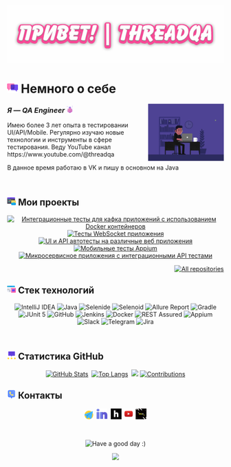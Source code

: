 <p align="center">
    <img title="Hi!" src="attachments/gif/header.gif">
</p>

# <img width="5%" title="About me" src="attachments/images/chat.png"> Немного о себе

<img align="right" width="35%" src="attachments/gif/animation.gif">

### _Я — QA Engineer_ <img width="3%" src="attachments/images/bug.png">

<p align="left">
Имею более 3 лет опыта в тестировании UI/API/Mobile. Регулярно изучаю новые технологии и инструменты в сфере тестирования. Веду YouTube канал https://www.youtube.com/@threadqa

В данное время работаю в VK и пишу в основном на Java
</p>

<br/>

## <img width="4%" title="My projects" src="attachments/images/browser.png"> Мои проекты

<p align="center">
    <a href="https://github.com/penolegrus/threadqa-kafka-tests"><img width=45% title="Интеграционные тесты для кафка приложений с использованием Docker контейнеров" src="https://github-readme-stats-git-masterrstaa-rickstaa.vercel.app/api/pin/?username=penolegrus&repo=threadqa-kafka-tests&show_owner=true&theme=highcontrast"></a>
    <a href="https://github.com/penolegrus/QA_WebSocket"><img width=45% title="Тесты WebSocket приложения" src="https://github-readme-stats-git-masterrstaa-rickstaa.vercel.app/api/pin/?username=penolegrus&repo=QA_WebSocket&show_owner=true&theme=highcontrast"></a>
    <a href="https://github.com/penolegrus/Youtube-qa-project"><img width=45% title="UI и API автотесты на различные веб приложения" src="https://github-readme-stats-git-masterrstaa-rickstaa.vercel.app/api/pin/?username=penolegrus&repo=Youtube-qa-project&show_owner=true&theme=highcontrast"></a>
    <a href="https://github.com/penolegrus/MobileAppium"><img width=45% title="Мобильные тесты Appium" src="https://github-readme-stats-git-masterrstaa-rickstaa.vercel.app/api/pin/?username=penolegrus&repo=MobileAppium&show_owner=true&theme=highcontrast"></a>
    <a href="https://github.com/penolegrus/SpringBackEndDemo"><img width=45% title="Микросервисное приложения с интеграционными API тестами" src="https://github-readme-stats-git-masterrstaa-rickstaa.vercel.app/api/pin/?username=penolegrus&repo=SpringBackEndDemo&show_owner=true&theme=highcontrast"></a>
</p>

<p align="right">
    <a href="https://github.com/penolegrus?tab=repositories&sort=stargazers"><img width="170" title="All repositories" src="https://custom-icon-badges.herokuapp.com/badge/-Все%20репозитории-ba79ff?style=for-the-badge&logoColor=white&logo=repo"></a>
</p>

## <img width="4%" title="Technology stack" src="attachments/images/tools.png"> Стек технологий

<p align="center">
    <img title="IntelliJ IDEA" src="https://img.shields.io/badge/-IntelliJ%20IDEA-ffc933?style=for-the-badge">
    <img title="Java" src="https://img.shields.io/badge/-Java-7e06ff?logo=java&style=for-the-badge">
    <img title="Selenide" src="https://img.shields.io/badge/-Selenide-ffc933?style=for-the-badge">
    <img title="Selenoid" src="https://img.shields.io/badge/-Selenoid-7e06ff?style=for-the-badge">
    <img title="Allure Report" src="https://img.shields.io/badge/-Allure%20Report-ffc933?style=for-the-badge">
    <img title="Gradle" src="https://img.shields.io/badge/-Gradle-7e06ff?logo=gradle&style=for-the-badge">
    <img title="JUnit 5" src="https://img.shields.io/badge/-JUnit%205-ffc933?logo=junit5&style=for-the-badge">
    <img title="GitHub" src="https://img.shields.io/badge/-GitHub-7e06ff?logo=github&style=for-the-badge">
    <img title="Jenkins" src="https://img.shields.io/badge/-Jenkins-ffc933?logo=jenkins&style=for-the-badge">
    <img title="Docker" src="https://img.shields.io/badge/-Docker-7e06ff?logo=docker&style=for-the-badge"> 
    <img title="REST Assured" src="https://img.shields.io/badge/-REST%20Assured-7e06ff?style=for-the-badge">
    <img title="Appium" src="https://img.shields.io/badge/-Appium-ffc933?style=for-the-badge">
    <img title="Slack" src="https://img.shields.io/badge/-Slack-ffc933?logo=slack&style=for-the-badge">
    <img title="Telegram" src="https://img.shields.io/badge/-Telegram-7e06ff?logo=telegram&style=for-the-badge">
    <img title="Jira" src="https://img.shields.io/badge/-Jira-ffc933?logo=jira&style=for-the-badge">
</p>

<br/>

## <img width="4%" title="GitHub statistics" src="attachments/images/stats.png"> Статистика GitHub

<p align="center">
    <a href="https://github.com/penolegrus?tab=repositories&sort=stargazers"><img width=45% title="GitHub Stats" src="https://github-readme-stats-git-masterrstaa-rickstaa.vercel.app/api?username=penolegrus&show_icons=true&theme=buefy"></a>&nbsp;
    <a href="https://github.com/penolegrus?tab=repositories&sort=stargazers"><img width=42.5% title="Top Langs" src="https://github-readme-stats-git-masterrstaa-rickstaa.vercel.app/api/top-langs/?username=penolegrus&theme=buefy&hide=freemarker"></a>&nbsp;
    <img width="30%" src="https://media.giphy.com/media/l46Cy1rHbQ92uuLXa/giphy.gif">
    <a href="https://github.com/penolegrus?tab=repositories&sort=stargazers"><img width=57% title="Contributions" src="https://github-readme-streak-stats.herokuapp.com/?user=penolegrus&show_icons=true&theme=buefy"></a>
</p>

## <img width="4%" title="Contacts" src="attachments/images/contacts.png"> Контакты

<p align="center">
    <a href="https://t.me/penolegrus"><img width=4% title="Telegram" src="attachments/logo/telegram.png"></a>&nbsp;
    <a href="https://www.linkedin.com/in/oleg-pendrak-1bb081163/"><img width=5% title="LinkedIn" src="attachments/logo/linkedin.png"></a>&nbsp;
    <a href="https://career.habr.com/penolegrus"><img width=5% title="Habr Career" src="attachments/logo/habr.svg"></a>
    <a href="https://www.youtube.com/@threadqa"><img width=5% title="Youtube Channel" src="attachments/logo/youtube.png"></a>
    <a href="https://t.me/threadqa"><img width=5% title="Telegram QA Chat" src="attachments/logo/threadqa.jpg"></a>
</p>

<br/>

<p align="center">
    <img title="Have a good day :)" src="https://readme-typing-svg.herokuapp.com/?color=ba79ff&font=montserrat-medium&size=20&center=true&vCenter=true&lines=QA+One+Love+|+%D0%A5%D0%BE%D1%80%D0%BE%D1%88%D0%B5%D0%B3%D0%BE+%D0%B4%D0%BD%D1%8F+:)">
</p>

<p align="center">
    <img src="https://raw.githubusercontent.com/Trilokia/Trilokia/379277808c61ef204768a61bbc5d25bc7798ccf1/bottom_header.svg">
</p>
